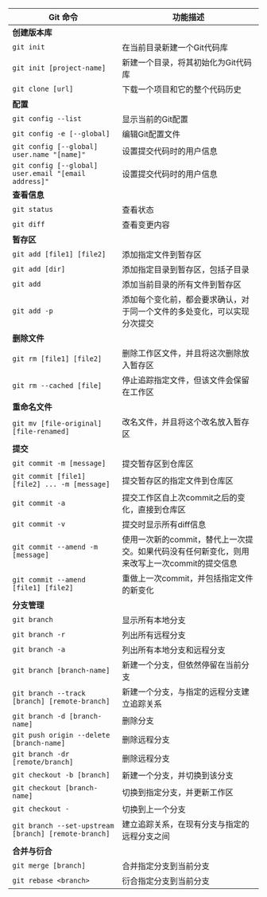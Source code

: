 | Git 命令 | 功能描述 |
| --- | --- |
| **创建版本库** |  |
| `git init` | 在当前目录新建一个Git代码库 |
| `git init [project-name]` | 新建一个目录，将其初始化为Git代码库 |
| `git clone [url]` | 下载一个项目和它的整个代码历史 |
| **配置** |  |
| `git config --list` | 显示当前的Git配置 |
| `git config -e [--global]` | 编辑Git配置文件 |
| `git config [--global] user.name "[name]"` | 设置提交代码时的用户信息 |
| `git config [--global] user.email "[email address]"` | 设置提交代码时的用户信息 |
| **查看信息** |  |
| `git status` | 查看状态 |
| `git diff` | 查看变更内容 |
| **暂存区** |  |
| `git add [file1] [file2]` | 添加指定文件到暂存区 |
| `git add [dir]` | 添加指定目录到暂存区，包括子目录 |
| `git add` | 添加当前目录的所有文件到暂存区 |
| `git add -p` | 添加每个变化前，都会要求确认，对于同一个文件的多处变化，可以实现分次提交 |
| **删除文件** |  |
| `git rm [file1] [file2]` | 删除工作区文件，并且将这次删除放入暂存区 |
| `git rm --cached [file]` | 停止追踪指定文件，但该文件会保留在工作区 |
| **重命名文件** |  |
| `git mv [file-original] [file-renamed]` | 改名文件，并且将这个改名放入暂存区 |
| **提交** |  |
| `git commit -m [message]` | 提交暂存区到仓库区 |
| `git commit [file1] [file2] ... -m [message]` | 提交暂存区的指定文件到仓库区 |
| `git commit -a` | 提交工作区自上次commit之后的变化，直接到仓库区 |
| `git commit -v` | 提交时显示所有diff信息 |
| `git commit --amend -m [message]` | 使用一次新的commit，替代上一次提交。如果代码没有任何新变化，则用来改写上一次commit的提交信息 |
| `git commit --amend [file1] [file2]` | 重做上一次commit，并包括指定文件的新变化 |
| **分支管理** |  |
| `git branch` | 显示所有本地分支 |
| `git branch -r` | 列出所有远程分支 |
| `git branch -a` | 列出所有本地分支和远程分支 |
| `git branch [branch-name]` | 新建一个分支，但依然停留在当前分支 |
| `git branch --track [branch] [remote-branch]` | 新建一个分支，与指定的远程分支建立追踪关系 |
| `git branch -d [branch-name]` | 删除分支 |
| `git push origin --delete [branch-name]` | 删除远程分支 |
| `git branch -dr [remote/branch]` | 删除远程分支 |
| `git checkout -b [branch]` | 新建一个分支，并切换到该分支 |
| `git checkout [branch-name]` | 切换到指定分支，并更新工作区 |
| `git checkout -` | 切换到上一个分支 |
| `git branch --set-upstream [branch] [remote-branch]` | 建立追踪关系，在现有分支与指定的远程分支之间 |
| **合并与衍合** |  |
| `git merge [branch]` | 合并指定分支到当前分支 |
| `git rebase <branch>` | 衍合指定分支到当前分支 |
